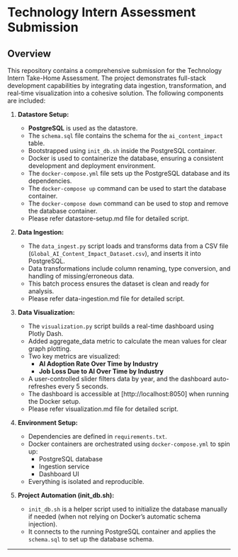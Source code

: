 
# Technology Intern Assessment Submission

## Overview

This repository contains a comprehensive submission for the Technology Intern Take-Home Assessment. The project demonstrates full-stack development capabilities by integrating data ingestion, transformation, and real-time visualization into a cohesive solution. The following components are included:

1. **Datastore Setup:**  
   - **PostgreSQL** is used as the datastore.
   - The `schema.sql` file contains the schema for the `ai_content_impact` table.
   - Bootstrapped using `init_db.sh` inside the PostgreSQL container.
   - Docker is used to containerize the database, ensuring a consistent development and deployment environment.
   - The `docker-compose.yml` file sets up the PostgreSQL database and its dependencies.
   - The `docker-compose up` command can be used to start the database container.
   - The `docker-compose down` command can be used to stop and remove the database container.
   - Please refer datastore-setup.md file for detailed script.

2. **Data Ingestion:**  
   - The `data_ingest.py` script loads and transforms data from a CSV file (`Global_AI_Content_Impact_Dataset.csv`), and inserts it into PostgreSQL.
   - Data transformations include column renaming, type conversion, and handling of missing/erroneous data.
   - This batch process ensures the dataset is clean and ready for analysis.
   - Please refer data-ingestion.md file for detailed script.

3. **Data Visualization:**  
   - The `visualization.py` script builds a real-time dashboard using Plotly Dash.
   - Added aggregate_data metric to calculate the mean values for clear graph plotting.
   - Two key metrics are visualized:
     - **AI Adoption Rate Over Time by Industry**
     - **Job Loss Due to AI Over Time by Industry**
   - A user-controlled slider filters data by year, and the dashboard auto-refreshes every 5 seconds.
   - The dashboard is accessible at [http://localhost:8050] when running the Docker setup.
   - Please refer visualization.md file for detailed script.

4. **Environment Setup:**
   - Dependencies are defined in `requirements.txt`.
   - Docker containers are orchestrated using `docker-compose.yml` to spin up:
     - PostgreSQL database
     - Ingestion service
     - Dashboard UI
   - Everything is isolated and reproducible.   

5. **Project Automation (init_db.sh):**
   - `init_db.sh` is a helper script used to initialize the database manually if needed (when not relying on Docker’s automatic schema injection).
   - It connects to the running PostgreSQL container and applies the `schema.sql` to set up the database schema.

---